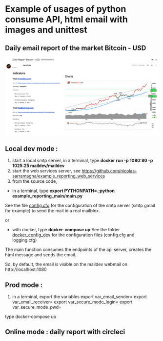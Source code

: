 # Example of usages of python consume API, html email with images and unittest

## Daily email report of the market Bitcoin - USD

![screeen_email](https://github.com/nicolas-sarramagna/example_reporting_main/blob/main/images/screen_email.png)

## Local dev mode :
1. start a local smtp server, in a terminal, type **docker run -p 1080:80 -p 1025:25 maildev/maildev**
2. start the web services server, see https://github.com/nicolas-sarramagna/example_reporting_web_services
3. from the source code, 
  - in a terminal, type **export PYTHONPATH=.;python example_reporting_main/main.py**
  
  See the file [config.cfg](https://github.com/nicolas-sarramagna/example_reporting_main/blob/main/example_reporting_main/config/config.cfg) for the configuration of the smtp server (smtp gmail for example) to send the mail in a real mailblox.
  
or
  - with docker, type **docker-compose up**
  See the folder [docker_config_dev](https://github.com/nicolas-sarramagna/example_reporting_main/tree/main/docker_config_dev) for the configuration files (config.cfg and logging.cfg)
  
The main function consumes the endpoints of the api server, creates the html message and sends the email.

So, by default, the email is visible on the maildev webmail on http://localhost:1080 

## Prod mode : 
1. in a terminal, export the variables
export var_email_sender=
export var_email_receiver=
export var_secure_mode_login=
export var_secure_mode_pwd=

type docker-compose up

## Online mode : daily report with circleci
